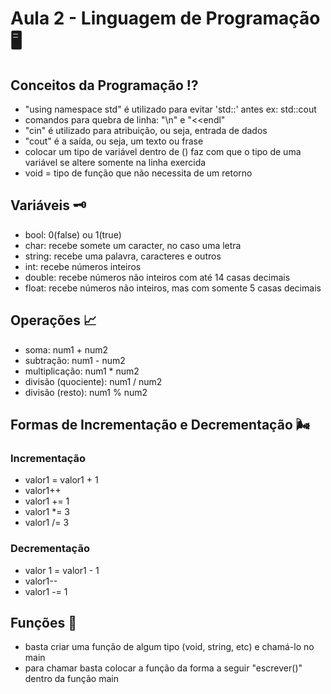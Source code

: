 # Aula 2 - Linguagem de Programação 🖥

## Conceitos da Programação ⁉

- "using namespace std" é utilizado para evitar 'std::' antes ex: std::cout
- comandos para quebra de linha: "\n" e "<<endl"
- "cin" é utilizado para atribuição, ou seja, entrada de dados
- "cout" é a saída, ou seja, um texto ou frase
- colocar um tipo de variável dentro de () faz com que o tipo de uma variável se altere somente na linha exercida
- void = tipo de função que não necessita de um retorno

## Variáveis 🗝

- bool: 0(false) ou 1(true)
- char: recebe somete um caracter, no caso uma letra
- string: recebe uma palavra, caracteres e outros
- int: recebe números inteiros
- double: recebe números não inteiros com até 14 casas decimais
- float: recebe números não inteiros, mas com somente 5 casas decimais

## Operações 📈

- soma: num1 + num2
- subtração: num1 - num2
- multiplicação: num1 * num2
- divisão (quociente): num1 / num2
- divisão (resto): num1 % num2

## Formas de Incrementação e Decrementação 🌬

### Incrementação
- valor1 = valor1 + 1
- valor1++
- valor1 += 1
- valor1 *= 3
- valor1 /= 3

### Decrementação
- valor 1 = valor1 - 1
- valor1--
- valor1 -= 1

## Funções 🏡
- basta criar uma função de algum tipo (void, string, etc) e chamá-lo no main
- para chamar basta colocar a função da forma a seguir "escrever()" dentro da função main